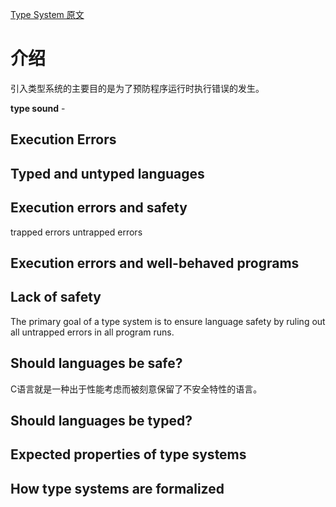 [Type System 原文](http://lucacardelli.name/papers/typesystems.pdf)

# 介绍
引入类型系统的主要目的是为了预防程序运行时执行错误的发生。

**type sound** - 

## Execution Errors

## Typed and untyped languages

## Execution errors and safety
trapped errors
untrapped errors

## Execution errors and well-behaved programs

## Lack of safety
The primary goal of a type system is to ensure language safety by ruling out all untrapped errors in all program runs.

## Should languages be safe?
C语言就是一种出于性能考虑而被刻意保留了不安全特性的语言。

## Should languages be typed?


## Expected properties of type systems

## How type systems are formalized

